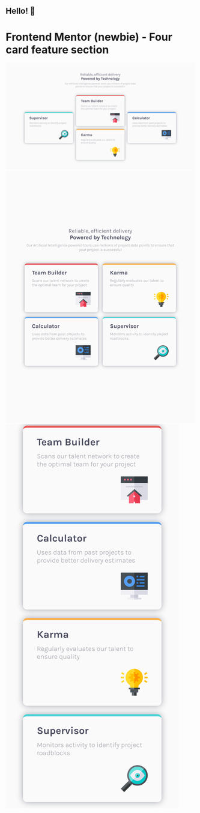 ## Hello! 👋
# Frontend Mentor (newbie) - Four card feature section

![Design:](./design/desktop.png)
![Design:](./design/ipad.png)
![Design:](./design/mobile.png)

